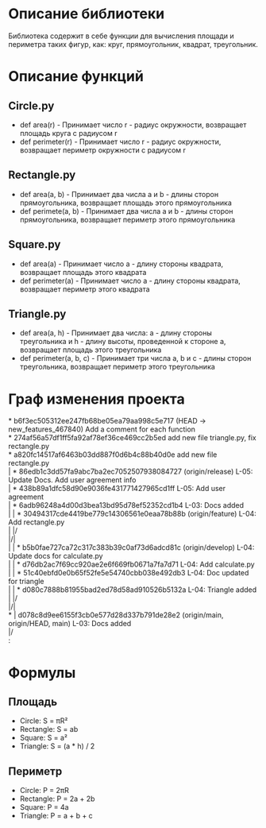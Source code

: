 # Описание библиотеки
Библиотека содержит в себе функции для вычисления площади и периметра таких фигур, как: круг, прямоугольник, квадрат, треугольник.

# Описание функций 

## Circle.py
- def area(r) - Принимает число r - радиус окружности, возвращает площадь круга с радиусом r
- def perimeter(r) - Принимает число r - радиус окружности, возвращает периметр окружности с радиусом r

## Rectangle.py
- def area(a, b) - Принимает два числа a и b - длины сторон прямоугольника, возвращает площадь этого прямоугольника
- def perimete(a, b) - Принимает два числа a и b - длины сторон прямоугольника, возвращает периметр этого прямоугольника

## Square.py
- def area(a) - Принимает число a - длину стороны квадрата, возвращает площадь этого квадрата
- def perimeter(a) - Принимает число a - длину стороны квадрата, возвращает периметр этого квадрата

## Triangle.py
- def area(a, h) - Принимает два числа: a - длину стороны треугольника и h - длину высоты, проведенной к стороне a, возвращает площадь этого треугольника
- def perimeter(a, b, c) - Принимает три числа a, b и c - длины сторон треугольника, возвращает периметр этого треугольника

# Граф изменения проекта 
\* b6f3ec505312ee247fb68be05ea79aa998c5e717 (HEAD -> new_features_467840) Add a comment for each function\
\* 274af56a57df1ff5fa92af78ef36ce469cc2b5ed add new file triangle.py, fix rectangle.py\
\* a820fc14517af6463b03dd887f0d6b4c88b40d0e add new file rectangle.py\
| * 86edb1c3dd57fa9abc7ba2ec7052507938084727 (origin/release) L-05: Update Docs. Add user agreement info\
| * 438b89a1dfc58d90e9036fe431771427965cd1ff L-05: Add user agreement\
| * 6adb96248a4d00d3bea13bd95d78ef52352cd1b4 L-03: Docs added\
| | * 30494317cde4419be779c14306561e0eaa78b88b (origin/feature) L-04: Add rectangle.py\
| |/  \
|/|   \
| | * b5b0fae727ca72c317c383b39c0af73d6adcd81c (origin/develop) L-04: Update docs for calculate.py\
| | * d76db2ac7f69cc920ae2e6f669fb0671a7fa7d71 L-04: Add calculate.py\
| | * 51c40ebfd0e0b65f52fe5e54740cbb038e492db3 L-04: Doc updated for triangle\
| | * d080c7888b81955bad2ed78d58ad910526b5132a L-04: Triangle added\
| |/  \
|/|   \
\* | d078c8d9ee6155f3cb0e577d28d337b791de28e2 (origin/main, origin/HEAD, main) L-03: Docs added\
|/  \
:

# Формулы

## Площадь
- Circle: S = πR²
- Rectangle: S = ab
- Square: S = a²
- Triangle: S = (a * h) / 2

## Периметр
- Circle: P = 2πR
- Rectangle: P = 2a + 2b
- Square: P = 4a
- Triangle: P = a + b + c